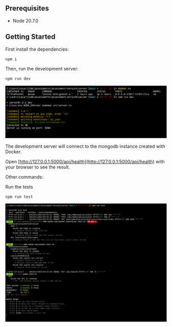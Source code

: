 ## Prerequisites

- Node 20.7.0

## Getting Started

First install the dependencies:

```
npm i
```

Then, run the development server:

```bash
npm run dev
```

![Running dev server](/media/images/server/server_running_dev_server.png)

The development server will connect to the mongodb instance created with Docker.

Open [http://127.0.0.1:5000/api/health](http://127.0.0.1:5000/api/health) with your browser to see the result.

Other commands:

Run the tests

```
npm run test
```

![Running tests](/media/images/server/server_running_tests.png)
